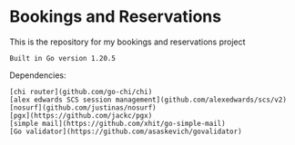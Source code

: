 # Bookings and Reservations

This is the repository for my bookings and reservations project

    Built in Go version 1.20.5

Dependencies:

    [chi router](github.com/go-chi/chi)
    [alex edwards SCS session management](github.com/alexedwards/scs/v2)
    [nosurf](github.com/justinas/nosurf)
    [pgx](https://github.com/jackc/pgx)
    [simple mail](https://github.com/xhit/go-simple-mail)
    [Go validator](https://github.com/asaskevich/govalidator)
